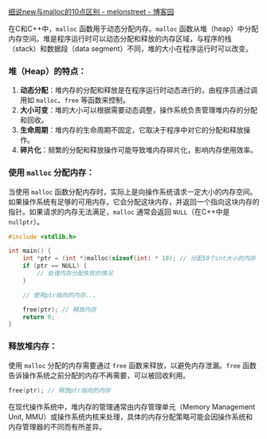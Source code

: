 [细说new与malloc的10点区别 - melonstreet - 博客园](https://www.cnblogs.com/QG-whz/p/5140930.html)



在C和C++中，`malloc` 函数用于动态分配内存。`malloc` 函数从堆（heap）中分配内存空间。堆是程序运行时可以动态分配和释放的内存区域，与程序的栈（stack）和数据段（data segment）不同，堆的大小在程序运行时可以改变。

### 堆（Heap）的特点：

1. **动态分配**：堆内存的分配和释放是在程序运行时动态进行的，由程序员通过调用如 `malloc`、`free` 等函数来控制。
2. **大小可变**：堆的大小可以根据需要动态调整，操作系统负责管理堆内存的分配和回收。
3. **生命周期**：堆内存的生命周期不固定，它取决于程序中对它的分配和释放操作。
4. **碎片化**：频繁的分配和释放操作可能导致堆内存碎片化，影响内存使用效率。

### 使用 `malloc` 分配内存：

当使用 `malloc` 函数分配内存时，实际上是向操作系统请求一定大小的内存空间。如果操作系统有足够的可用内存，它会分配这块内存，并返回一个指向这块内存的指针。如果请求的内存无法满足，`malloc` 通常会返回 `NULL`（在C++中是 `nullptr`）。

```c
#include <stdlib.h>

int main() {
    int *ptr = (int *)malloc(sizeof(int) * 10); // 分配10个int大小的内存
    if (ptr == NULL) {
        // 处理内存分配失败的情况
    }

    // 使用ptr指向的内存...

    free(ptr); // 释放内存
    return 0;
}
```

### 释放堆内存：

使用 `malloc` 分配的内存需要通过 `free` 函数来释放，以避免内存泄漏。`free` 函数告诉操作系统之前分配的内存不再需要，可以被回收利用。

```c
free(ptr); // 释放ptr指向的内存
```

在现代操作系统中，堆内存的管理通常由内存管理单元（Memory Management Unit, MMU）或操作系统内核来处理，具体的内存分配策略可能会因操作系统和内存管理器的不同而有所差异。